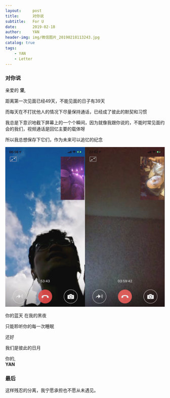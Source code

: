 ```yaml
---
layout:     post
title:      对你说
subtitle:   For U
date:       2019-02-18
author:     YAN
header-img: img/微信图片_20190218113243.jpg
catalog: true
tags:
    - YAN
    - Letter
---
```


### 对你说

亲爱的 **坚**,

   距离第一次见面已经49天，不能见面的日子有39天
   
   而每天在不打扰他人的情况下尽量保持通话，已经成了彼此的默契和习惯
   
   我总是下意识地截下屏幕上的一个个瞬间，因为就像我跟你说的，不能时常见面约会的我们，视频通话是回忆主要的载体呀
   
   所以我总想保存下它们，作为未来可以追忆的纪念
   
  ![](https://raw.githubusercontent.com/project106/project106.github.io/master/img/微信图片_20190218105427.jpg)
  
   你的蓝天 在我的黑夜
   
   只能聆听你的每一次睡眠
   
   还好
   
   我们是彼此的日月
   
你的,<br>
**YAN**

### 最后
这样残忍的分离，我宁愿承担也不愿从未遇见。

